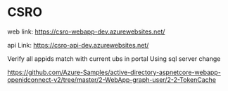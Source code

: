 # CSRO
web link: https://csro-webapp-dev.azurewebsites.net/

api Link: https://csro-api-dev.azurewebsites.net/


Verify all appids match with current ubs in portal
Using sql server change

https://github.com/Azure-Samples/active-directory-aspnetcore-webapp-openidconnect-v2/tree/master/2-WebApp-graph-user/2-2-TokenCache

